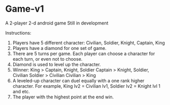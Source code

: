 # Game-v1
A 2-player 2-d android game
Still in development

Instructions:
1. Players have 5 different character: Civilian, Soldier, Knight, Captain, King
2. Players have a diamond for one set of game.
3. There are 5 turns per game. Each player can choose a character for each turn, or even not to choose.
4. Diamond is used to level up the character.
5. Winner: King > Captain, Knight, Soldier
           Captain > Knight, Soldier, Civilian
           Soldier > Civilian
           Civilian > King
6. A leveled-up character can duel equally with a one rank higher character. For example, King lv2 = Civilian lv1, Soldier lv2 = Knight lvl 1 and etc.
7. The player with the highest point at the end win.
